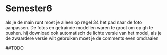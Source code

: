 # Semester6

als je de main runt moet je alleen op regel 34 het pad naar de foto aanpassen. De fotos en getrainde modellen waren te groot om op gh te pushen.
hij download ook automatisch de lichte versie van het model, als je de zwaardere versie wilt gebruiken moet je de comments even omdraaien

##TODO
